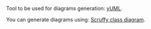 Tool to be used for diagrams generation: [yUML](http://yuml.me).

You can generate diagrams using: [Scruffy class diagram](https://yuml.me/diagram/scruffy/class/draw).

